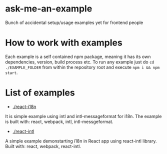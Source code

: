 # ask-me-an-example
Bunch of accidental setup/usage examples yet for frontend people

# How to work with examples
Each example is a self contained npm package, meaning it has its own dependencies, version, build process etc.
To run any example just do `cd ./EXAMPLE_FOLDER` from within the repository root and execute `npm i && npm start`.


# List of examples

- [./react-i18n](https://github.com/ggarek/ask-me-an-example/tree/master/react-i18n)

It is simple example using intl and intl-messageformat for i18n.
The example is built with: react, webpack, intl, intl-messgeformat.

- [./react-intl](https://github.com/ggarek/ask-me-an-example/tree/master/react-intl)

A simple example demonstarting i18n in React app using react-intl library. Built with: react, webpack, react-intl.
